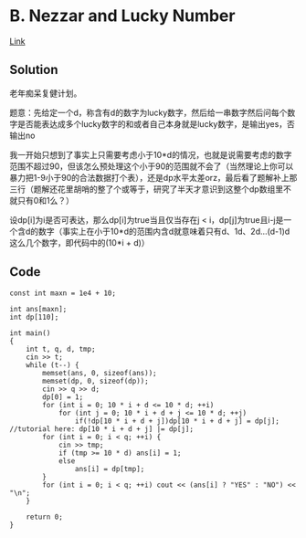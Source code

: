 # B. Nezzar and Lucky Number

[Link](https://codeforces.com/problemset/problem/1478/B)

## Solution

老年痴呆复健计划。

题意：先给定一个d，称含有d的数字为lucky数字，然后给一串数字然后问每个数字是否能表达成多个lucky数字的和或者自己本身就是lucky数字，是输出yes，否输出no

我一开始只想到了事实上只需要考虑小于10*d的情况，也就是说需要考虑的数字范围不超过90，但该怎么预处理这个小于90的范围就不会了（当然理论上你可以暴力把1-9小于90的合法数据打个表），还是dp水平太差orz，最后看了题解补上那三行（题解还花里胡哨的整了个或等于，研究了半天才意识到这整个dp数组里不就只有0和1么？）

设dp[i]为i是否可表达，那么dp[i]为true当且仅当存在j < i，dp[j]为true且i-j是一个含d的数字（事实上在小于10\*d的范围内含d就意味着只有d、1d、2d...(d-1)d这么几个数字，即代码中的(10\*i + d)）

## Code

    const int maxn = 1e4 + 10;

    int ans[maxn];
    int dp[110];

    int main()
    {
        int t, q, d, tmp;
        cin >> t;
        while (t--) {
            memset(ans, 0, sizeof(ans));
            memset(dp, 0, sizeof(dp));
            cin >> q >> d;
            dp[0] = 1;
            for (int i = 0; 10 * i + d <= 10 * d; ++i)
                for (int j = 0; 10 * i + d + j <= 10 * d; ++j)
                    if(!dp[10 * i + d + j])dp[10 * i + d + j] = dp[j]; //tutorial here: dp[10 * i + d + j] |= dp[j];
            for (int i = 0; i < q; ++i) {
                cin >> tmp;
                if (tmp >= 10 * d) ans[i] = 1;
                else
                    ans[i] = dp[tmp];
            }
            for (int i = 0; i < q; ++i) cout << (ans[i] ? "YES" : "NO") << "\n";
        }

        return 0;
    }
